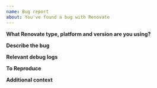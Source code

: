 ```yaml
---
name: Bug report
about: You've found a bug with Renovate
---
```


**What Renovate type, platform and version are you using?**

<!-- Tell us if you're using the hosted App, or if you are self-hosted Renovate yourself. Platform too (GitHub, GitLab, etc) plus which version of Renovate if you're self-hosted. -->

**Describe the bug**

<!-- A clear and concise description of what the bug is. -->

**Relevant debug logs**

<!--
Try not to raise a bug report unless you've looked at the logs first.

If you're running self-hosted, run with `--log-level=debug` or LOG_LEVEL=debug and search for whatever dependency/branch/PR that is causing the problem. If you are using the Renovate App, log into https://app.renovatebot.com/dashboard and locate the correct job log for when the problem occurred (e.g. when the PR was created).

Paste the *relevant* logs here, not the entire thing and not just a link to the dashboard (others do not have permissions to view them).
-->

**To Reproduce**

<!-- To fix a bug, we usually need a *minimal* public repository to reproduce it in, before verifying that our fix works using the same repo. If you provide a public repo that already reproduces the problem, then your bug will get highest priority for fixing. If you can't reproduce it in a simple repo, do your best to describe how it could be reproduced, or under what circumstances the bug occurs, but it's possible that nobody will start work on it if there's no way to reproduce it without a lot of work. -->

**Additional context**

<!-- Add any other context about the problem here, including your own debugging or ideas on what went wrong. -->
